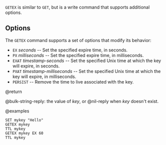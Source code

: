 `GETEX` is similar to `GET`, but is a write command that supports additional options.

## Options

The `GETEX` command supports a set of options that modify its behavior:

* `EX` *seconds* -- Set the specified expire time, in seconds.
* `PX` *milliseconds* -- Set the specified expire time, in milliseconds.
* `EXAT` *timestamp-seconds* -- Set the specified Unix time at which the key will expire, in seconds.
* `PXAT` *timestamp-milliseconds* -- Set the specified Unix time at which the key will expire, in milliseconds.
* `PERSIST` -- Remove the time to live associated with the key.

@return

@bulk-string-reply: the value of _key_, or @nil-reply when _key_ doesn't exist.

@examples

```cli
SET mykey "Hello"
GETEX mykey
TTL mykey
GETEX mykey EX 60
TTL mykey
```
